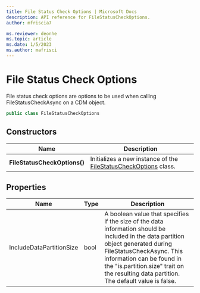 ```yaml
---
title: File Status Check Options | Microsoft Docs
description: API reference for FileStatusCheckOptions.
author: mfriscia7

ms.reviewer: deonhe 
ms.topic: article
ms.date: 1/5/2023
ms.author: mafrisci
---
```


# File Status Check Options

File status check options are options to be used when calling FileStatusCheckAsync on a CDM object.

```csharp
public class FileStatusCheckOptions
```

## Constructors
|Name|Description|
|---|---|
|**FileStatusCheckOptions()**|Initializes a new instance of the [FileStatusCheckOptions](filestatuscheckoptions.md) class.|

## Properties
|Name|Type|Description|
|---|---|---|
|IncludeDataPartitionSize|bool|A boolean value that specifies if the size of the data information should be included in the data partition object generated during FileStatusCheckAsync. This information can be found in the "is.partition.size" trait on the resulting data partition. The default value is false.|
